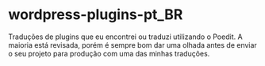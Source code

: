 # wordpress-plugins-pt_BR
Traduções de plugins que eu encontrei ou traduzi utilizando o Poedit. A maioria está revisada, porém é sempre bom dar uma olhada antes de enviar o seu projeto para produção com uma das minhas traduções. 
